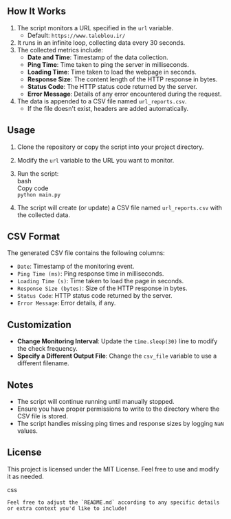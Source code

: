 ## **How It Works**

1. The script monitors a URL specified in the `url` variable.  
   * Default: `https://www.taleblou.ir/`  
2. It runs in an infinite loop, collecting data every 30 seconds.  
3. The collected metrics include:  
   * **Date and Time**: Timestamp of the data collection.  
   * **Ping Time**: Time taken to ping the server in milliseconds.  
   * **Loading Time**: Time taken to load the webpage in seconds.  
   * **Response Size**: The content length of the HTTP response in bytes.  
   * **Status Code**: The HTTP status code returned by the server.  
   * **Error Message**: Details of any error encountered during the request.  
4. The data is appended to a CSV file named `url_reports.csv`.  
   * If the file doesn't exist, headers are added automatically.

## **Usage**

1. Clone the repository or copy the script into your project directory.  
2. Modify the `url` variable to the URL you want to monitor.  
3. Run the script:  
   bash  
   Copy code  
   `python main.py`  
     
4. The script will create (or update) a CSV file named `url_reports.csv` with the collected data.

## **CSV Format**

The generated CSV file contains the following columns:

* `Date`: Timestamp of the monitoring event.  
* `Ping Time (ms)`: Ping response time in milliseconds.  
* `Loading Time (s)`: Time taken to load the page in seconds.  
* `Response Size (bytes)`: Size of the HTTP response in bytes.  
* `Status Code`: HTTP status code returned by the server.  
* `Error Message`: Error details, if any.

## **Customization**

* **Change Monitoring Interval**: Update the `time.sleep(30)` line to modify the check frequency.  
* **Specify a Different Output File**: Change the `csv_file` variable to use a different filename.

## **Notes**

* The script will continue running until manually stopped.  
* Ensure you have proper permissions to write to the directory where the CSV file is stored.  
* The script handles missing ping times and response sizes by logging `NaN` values.

## **License**

This project is licensed under the MIT License. Feel free to use and modify it as needed.

css 

``Feel free to adjust the `README.md` according to any specific details or extra context you'd like to include!``

